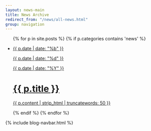 ```yaml
---
layout: news-main
title: News Archive
redirect_from: "/news/all-news.html"
group: navigation
---
```


<div class="ninecol">
	<ul class="newsContainer">
		{% for p in site.posts %}
		    {% if p.categories contains 'news' %}
			<li>
				<a href="{{ site.baseurl }}{{ p.url }}">
					<div class="newsDate">
						<p>{{ p.date | date: "%b" }}</p>
						<p>{{ p.date | date: "%d" }}</p>
						<p>{{ p.date | date: "%Y" }}</p>
					</div>
					<div class="newsContent">
						<h1>{{ p.title }}</h1>
						<p>{{ p.content | strip_html | truncatewords: 50 }}</p>
					</div>
				</a>
			</li>
			{% endif %}
		{% endfor %}
	</ul>
</div>

{% include blog-navbar.html %}